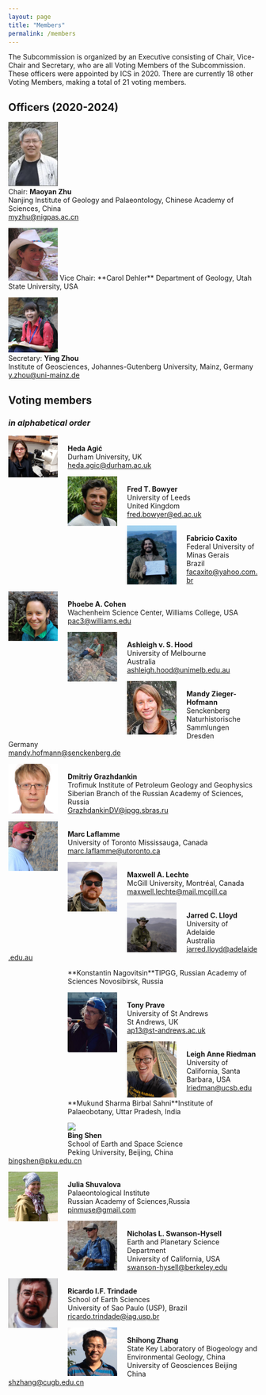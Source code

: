 ```yaml
---
layout: page
title: "Members"
permalink: /members
---
```


The Subcommission is organized by an Executive consisting of Chair, Vice-Chair and Secretary, who are all Voting Members of the Subcommission. These officers were appointed by ICS in 2020. There are currently 18 other Voting Members, making a total of 21 voting members.

## Officers (2020-2024)

<a href="person-zhu"><img src="images/person-zhu.jpg" style="width:100px;" /></a>  
Chair: **Maoyan Zhu**  
Nanjing Institute of Geology and Palaeontology, Chinese Academy of Sciences, China  
<myzhu@nigpas.ac.cn>  

<img src="images/person-dehler.jpg" style="width:100px;" />  
Vice Chair: **Carol Dehler**  
Department of Geology, Utah State University, USA  
<Carol.Dehler@usu.edu>  

<a href="person-zhou2"><img src="images/person-zhou2.jpg" style="width:100px;" /></a>  
Secretary: **Ying Zhou**  
Institute of Geosciences, Johannes-Gutenberg University, Mainz, Germany  
<y.zhou@uni-mainz.de>  

## Voting members
### _in alphabetical order_

<a href="https://www.durham.ac.uk/staff/heda-agic/"><img src="images/HedaAgic.jpg" style="width:100px; float:left; margin-right:20px;" /></a>  
**Heda Agić**   
Durham University, UK   
<heda.agic@durham.ac.uk>  

<a href="https://e4-dtp.ed.ac.uk/people/dtp-alumni/fred-bowyer"><img src="images/Fred.jpg" style="width:100px; float:left; margin-right:20px;" /></a>  
**Fred T. Bowyer​**  
University of Leeds  
United Kingdom  
<fred.bowyer@ed.ac.uk>  

<a href="person-caxito"><img src="images/person-caxito.png" style="width:100px; float:left; margin-right:20px;" /></a>  
**Fabricio Caxito​**  
Federal University of Minas Gerais  
​Brazil  
<facaxito@yahoo.com.br>  

<a href="https://sites.williams.edu/pac3/"><img src="images/Phoebe-Cohen.png" style="width:100px; float:left; margin-right:20px;" /></a>  
**Phoebe A. Cohen**  
Wachenheim Science Center, Williams College, USA    
<pac3@williams.edu>  

<a href="Person-Hood"><img src="images/Person-Hood.png" style="width:100px; float:left; margin-right:20px;" /></a>  
**Ashleigh v. S. Hood**  
University of Melbourne  
Australia  
<ashleigh.hood@unimelb.edu.au>  

<a href="https://www.senckenberg.de/en/institutes/senckenberg-naturhistorische-sammlung-dresden/museum-of-mineralogy-and-geology/dd-sekt-geochronology/geochronology-staff/"><img src="images/Mandy Zieger-Hofmann.jpg" style="width:100px; float:left; margin-right:20px;" /></a>  
**Mandy Zieger-Hofmann**  
Senckenberg Naturhistorische Sammlungen Dresden  
Germany  
<mandy.hofmann@senckenberg.de>  

<a href="Dima"><img src="images/Dima.jpeg" style="width:100px; float:left; margin-right:20px;" /></a>  
**Dmitriy Grazhdankin**  
Trofimuk Institute of Petroleum Geology and Geophysics  
 Siberian Branch of the Russian Academy of Sciences, Russia  
<GrazhdankinDV@ipgg.sbras.ru>  

<a href="person-laflamme"><img src="images/person-laflamme.jpeg" style="width:100px; float:left; margin-right:20px;" /></a>  
**Marc Laflamme**  
​University of Toronto Mississauga, Canada  
<marc.laflamme@utoronto.ca>  

<a href="https://www.maxlechte.com/"><img src="images/Maxwell-Lechte.png" style="width:100px; float:left; margin-right:20px;" /></a>  
**Maxwell A. Lechte**  
​McGill University, Montréal, Canada  
<maxwell.lechte@mail.mcgill.ca>  

<a href="https://researchers.adelaide.edu.au/profile/jarred.lloyd"><img src="images/Jarred Lioyd.jpg" style="width:100px; float:left; margin-right:20px;" /></a>  
**Jarred C. Lloyd**  
University of Adelaide  
Australia  
<jarred.lloyd@adelaide.edu.au>  

<div style="clear:both;"></div>  
<div style="height:100px; width:100px; display:block; float:left; margin-right:20px;"></div>  
**Konstantin Nagovitsin**  
​TIPGG, Russian Academy of Sciences  
Novosibirsk, Russia  
<nagovicinKE@ipgg.sbras.ru>  

 <a href="person-prave"><img src="images/person-prave.jpeg" style="width:100px; float:left; margin-right:20px;" /></a>  
**Tony Prave**  
University of St Andrews  
St Andrews, UK  
<ap13@st-andrews.ac.uk>  

<a href="person-riedman"><img src="images/person-riedman.png" style="width:100px; float:left; margin-right:20px;" /></a>  
**Leigh Anne Riedman**  
​University of California, Santa Barbara, USA  
<lriedman@ucsb.edu>  

<div style="clear:both;"></div>  
<div style="height:100px; width:100px; display:block; float:left; margin-right:20px;"></div>  
**Mukund Sharma Birbal Sahni**  
​Institute of Palaeobotany, Uttar Pradesh, India  
<sharmamukund1@rediffmail.com>  

<a href="https://sess2.pku.edu.cn/english/people/facultyaz/269830.htm"><img src="images/Bing Shen.png" style="width:100px; float:left; margin-right:20px;" /></a>  
**Bing Shen**  
School of Earth and Space Science  
​Peking University, Beijing, China  
<bingshen@pku.edu.cn>  

<a href="https://www.researchgate.net/profile/Julia-Shuvalova"><img src="images/Julia-Shuvalova.png" style="width:100px; float:left; margin-right:20px;" /></a>  
**Julia Shuvalova**  
Palaeontological Institute  
Russian Academy of Sciences,Russia  
<pinmuse@gmail.com>  


<a href="https://vcresearch.berkeley.edu/faculty/nicholas-swanson-hysell"><img src="images/person-swanson-hysell.jpg" style="width:100px; float:left; margin-right:20px;" /></a>  
**Nicholas L. Swanson-Hysell**  
Earth and Planetary Science Department  
University of California, USA  
<swanson-hysell@berkeley.edu>  

<a href="https://www.researchgate.net/profile/Ricardo-Trindade"><img src="images/person-Trindade.jpg" style="width:100px; float:left; margin-right:20px;" /></a>  
**Ricardo I.F. Trindade**  
School of Earth Sciences  
​University of Sao Paulo (USP), Brazil  
<ricardo.trindade@iag.usp.br> ​ 

<a href="person-zhang"><img src="images/person-zhang.png" style="width:100px; float:left; margin-right:20px;" /></a>  
**Shihong Zhang**  
State Key Laboratory of Biogeology and Environmental Geology, China University of Geosciences Beijing China  
<shzhang@cugb.edu.cn>  

​
